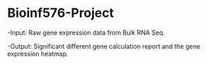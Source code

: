 # Bioinf576-Project

-Input: Raw gene expression data from Bulk RNA Seq.

-Output: Significant different gene calculation report and the gene expression heatmap. 
